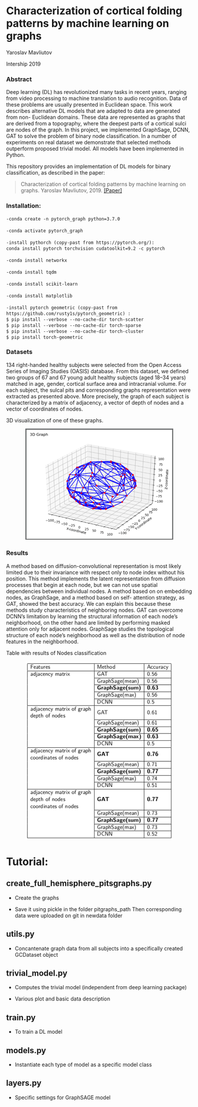 # Characterization of cortical folding patterns by machine learning on graphs
Yaroslav Mavliutov 

Intership 2019

### Abstract
Deep learning (DL) has revolutionized many tasks in recent years, ranging from video processing to machine translation to audio recognition. Data of these problems are usually
presented in Euclidean space.
This work describes alternative DL models that are adapted to data are generated from non-
Euclidean domains. These data are represented as graphs that are derived from a topography,
where the deepest parts of a cortical sulci are nodes of the graph.
In this project, we implemented GraphSage, DCNN, GAT to solve the problem of binary
node classification. In a number of experiments on real dataset we demonstrate that selected
methods outperform proposed trivial model. All models have been implemented in Python.

This repository provides an implementation of DL models for binary classification, as described in the paper:

> Characterization of cortical folding patterns by machine learning on graphs.
> Yaroslav Mavliutov, 2019.
> [[Paper]](https://github.com/yaroslavmavliutov/Characterization-of-cortical-folding-patterns-by-machine-learning-on-graphs/blob/master/paper.pdf)


### Installation:
```
-conda create -n pytorch_graph python=3.7.0

-conda activate pytorch_graph

-install pythorch (copy-past from https://pytorch.org/):
conda install pytorch torchvision cudatoolkit=9.2 -c pytorch

-conda install networkx

-conda install tqdm

-conda install scikit-learn

-conda install matplotlib

-install pytorch geometric (copy-past from https://github.com/rusty1s/pytorch_geometric) :
$ pip install --verbose --no-cache-dir torch-scatter
$ pip install --verbose --no-cache-dir torch-sparse
$ pip install --verbose --no-cache-dir torch-cluster
$ pip install torch-geometric
```
### Datasets
134 right-handed healthy subjects were selected from the Open Access Series of Imaging
Studies (OASIS) database. From this dataset, we defined
two groups of 67 and 67 young adult healthy subjects (aged 18–34 years) matched in age,
gender, cortical surface area and intracranial volume. For each subject, the sulcal pits and
corresponding graphs representation were extracted as presented above.
More precisely, the graph of each subject is characterized by a matrix of adjacency, a vector
of depth of nodes and a vector of coordinates of nodes. 

3D visualization of one of these graphs.
<p align="center">
  <img width="400" src="graph3d.png">
</p>
<p align="justify">

### Results

A method based on diffusion-convolutional representation is most likely limited due to their
invariance with respect only to node index without his position. This method implements the
latent representation from diffusion processes that begin at each node, but we can not use
spatial dependencies between individual nodes.
A method based on on embedding nodes, as GraphSage, and a method based on self-
attention strategy, as GAT, showed the best accuracy. We can explain this because these
methods study characteristics of neighboring nodes. GAT can overcome DCNN’s limitation by
learning the structural information of each node’s neighborhood, on the other hand are limited
by performing masked attention only for adjacent nodes. GraphSage studies the topological
structure of each node’s neighborhood as well as the distribution of node features in the
neighborhood.

Table with results of Nodes classification
<p align="center">
  <img width="400" src="result.png">
</p>
<p align="justify">


# Tutorial:

## create_full_hemisphere_pitsgraphs.py

- Create the graphs

- Save it using pickle in the folder pitgraphs_path
Then corresponding data were uploaded on git in newdata folder

## utils.py

- Concantenate graph data from all subjects into a specifically created GCDataset object

## trivial_model.py

- Computes the trivial model (independent from deep learning package)

- Various plot and basic data description

## train.py

- To train a DL model

## models.py

- Instantiate each type of model as a specific model class

## layers.py

- Specific settings for GraphSAGE model
